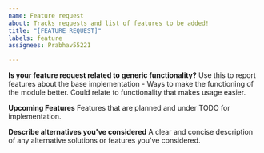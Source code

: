 ```yaml
---
name: Feature request
about: Tracks requests and list of features to be added!
title: "[FEATURE_REQUEST]"
labels: feature
assignees: Prabhav55221

---
```


**Is your feature request related to generic functionality?**
Use this to report features about the base implementation - Ways to make the functioning of the module better. Could relate to functionality that makes usage easier.

**Upcoming Features**
Features that are planned and under TODO for implementation.

**Describe alternatives you've considered**
A clear and concise description of any alternative solutions or features you've considered.
